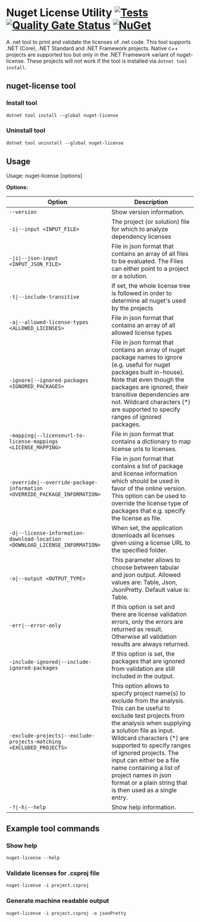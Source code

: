# Nuget License Utility [![Tests](https://github.com/sensslen/nuget-license/actions/workflows/action.yml/badge.svg)](https://github.com/sensslen/nuget-license/actions/workflows/action.yml) [![Quality Gate Status](https://sonarcloud.io/api/project_badges/measure?project=sensslen_nuget-license&metric=alert_status)](https://sonarcloud.io/summary/new_code?id=sensslen_nuget-license) [![NuGet](https://img.shields.io/nuget/v/nuget-license.svg)](https://www.nuget.org/packages/nuget-license)

A .net tool to print and validate the licenses of .net code. This tool supports .NET (Core), .NET Standard and .NET Framework projects. Native c++ projects are supported too but only in the .NET Framework variant of nuget-license. These projects will not work if the tool is installed via `dotnet tool install`.

## nuget-license tool

### Install tool

```ps
dotnet tool install --global nuget-license

```

### Uninstall tool

```ps
dotnet tool uninstall --global nuget-license
```

## Usage

Usage: nuget-license [options]

**Options:**

| Option | Description               |
| ------ | ------------------------- |
| `--version` | Show version information. |
| `-i\|--input <INPUT_FILE>` | The project (or solution) file for which to analyze dependency licenses |
| `-ji\|--json-input <INPUT_JSON_FILE>` | File in json format that contains an array of all files to be evaluated. The Files can either point to a project or a solution. |
| `-t\|--include-transitive` | If set, the whole license tree is followed in order to determine all nuget's used by the projects |
| `-a\|--allowed-license-types <ALLOWED_LICENSES>` | File in json format that contains an array of all allowed license types |
| `-ignore\|--ignored-packages <IGNORED_PACKAGES>` | File in json format that contains an array of nuget package names to ignore (e.g. useful for nuget packages built in-house). Note that even though the packages are ignored, their transitive dependencies are not. Wildcard characters (*) are supported to specify ranges of ignored packages. |
| `-mapping\|--licenseurl-to-license-mappings <LICENSE_MAPPING>` | File in json format that contains a dictionary to map license urls to licenses. |
| `-override\|--override-package-information <OVERRIDE_PACKAGE_INFORMATION>` | File in json format that contains a list of package and license information which should be used in favor of the online version. This option can be used to override the license type of packages that e.g. specify the license as file. |
| `-d\|--license-information-download-location <DOWNLOAD_LICENSE_INFORMATION>` | When set, the application downloads all licenses given using a license URL to the specified folder. |
| `-o\|--output <OUTPUT_TYPE>` | This parameter allows to choose between tabular and json output. Allowed values are: Table, Json, JsonPretty. Default value is: Table. |
| `-err\|--error-only` | If this option is set and there are license validation errors, only the errors are returned as result. Otherwise all validation results are always returned. |
| `-include-ignored\|--include-ignored-packages` | If this option is set, the packages that are ignored from validation are still included in the output. |
| `-exclude-projects\|--exclude-projects-matching <EXCLUDED_PROJECTS>` | This option allows to specify project name(s) to exclude from the analysis. This can be useful to exclude test projects from the analysis when supplying a solution file as input. Wildcard characters (*) are supported to specify ranges of ignored projects. The input can either be a file name containing a list of project names in json format or a plain string that is then used as a single entry. |
| `-?\|-h\|--help` | Show help information. |

## Example tool commands

### Show help

```ps
nuget-license --help
```

### Validate licenses for .csproj file

```ps
nuget-license -i project.csproj
```

### Generate machine readable output

```ps
nuget-license -i project.csproj -o jsonPretty
```
